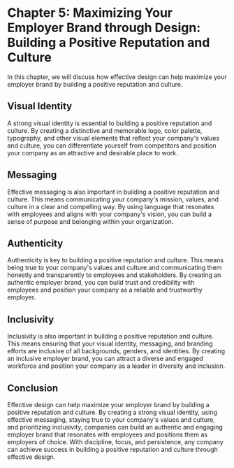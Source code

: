 Chapter 5: Maximizing Your Employer Brand through Design: Building a Positive Reputation and Culture
====================================================================================================

In this chapter, we will discuss how effective design can help maximize your employer brand by building a positive reputation and culture.

Visual Identity
---------------

A strong visual identity is essential to building a positive reputation and culture. By creating a distinctive and memorable logo, color palette, typography, and other visual elements that reflect your company's values and culture, you can differentiate yourself from competitors and position your company as an attractive and desirable place to work.

Messaging
---------

Effective messaging is also important in building a positive reputation and culture. This means communicating your company's mission, values, and culture in a clear and compelling way. By using language that resonates with employees and aligns with your company's vision, you can build a sense of purpose and belonging within your organization.

Authenticity
------------

Authenticity is key to building a positive reputation and culture. This means being true to your company's values and culture and communicating them honestly and transparently to employees and stakeholders. By creating an authentic employer brand, you can build trust and credibility with employees and position your company as a reliable and trustworthy employer.

Inclusivity
-----------

Inclusivity is also important in building a positive reputation and culture. This means ensuring that your visual identity, messaging, and branding efforts are inclusive of all backgrounds, genders, and identities. By creating an inclusive employer brand, you can attract a diverse and engaged workforce and position your company as a leader in diversity and inclusion.

Conclusion
----------

Effective design can help maximize your employer brand by building a positive reputation and culture. By creating a strong visual identity, using effective messaging, staying true to your company's values and culture, and prioritizing inclusivity, companies can build an authentic and engaging employer brand that resonates with employees and positions them as employers of choice. With discipline, focus, and persistence, any company can achieve success in building a positive reputation and culture through effective design.
